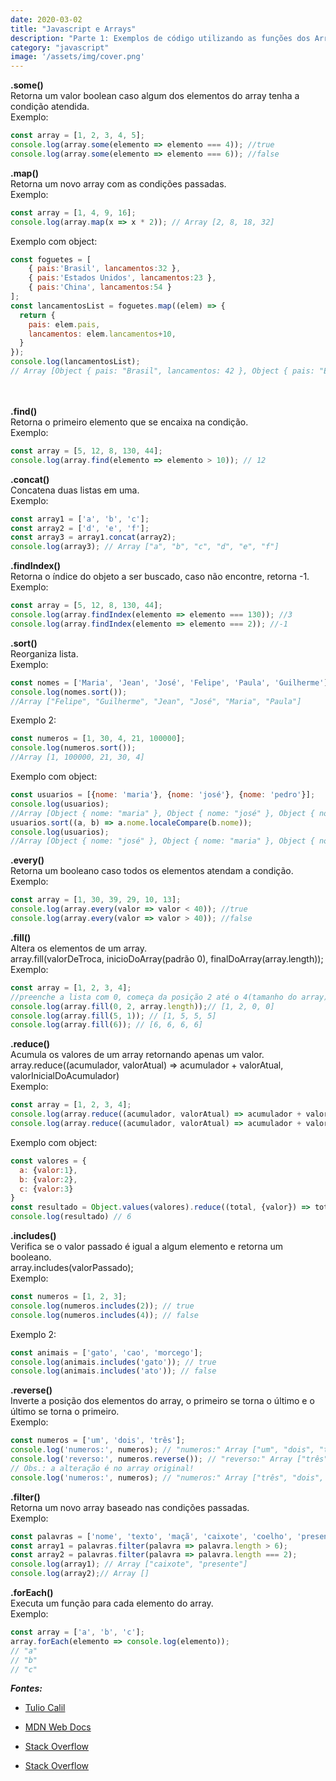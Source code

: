 ```yaml
---
date: 2020-03-02
title: "Javascript e Arrays"
description: "Parte 1: Exemplos de código utilizando as funções dos Arrays."
category: "javascript"
image: '/assets/img/cover.png'
---
```


**.some()**
<br>
Retorna um valor boolean caso algum dos elementos do array tenha a condição atendida.
<br>
Exemplo:<br>
``` javascript
const array = [1, 2, 3, 4, 5];
console.log(array.some(elemento => elemento === 4)); //true
console.log(array.some(elemento => elemento === 6)); //false
```
**.map()**
<br>
Retorna um novo array com as condições passadas.
<br>
Exemplo:<br>
``` javascript
const array = [1, 4, 9, 16];
console.log(array.map(x => x * 2)); // Array [2, 8, 18, 32]
```
Exemplo com object:<br>
``` javascript
const foguetes = [
    { pais:'Brasil', lancamentos:32 },
    { pais:'Estados Unidos', lancamentos:23 },
    { pais:'China', lancamentos:54 }
];
const lancamentosList = foguetes.map((elem) => {
  return {
    pais: elem.pais,
    lancamentos: elem.lancamentos+10,
  } 
});
console.log(lancamentosList);
// Array [Object { pais: "Brasil", lancamentos: 42 }, Object { pais: "Estados Unidos", lancamentos: 33 }, Object { pais: "China", lancamentos: 64 }]
```
<br><br>
**.find()**
<br>
Retorna o primeiro elemento que se encaixa na condição.
<br>
Exemplo:<br>
``` javascript
const array = [5, 12, 8, 130, 44];
console.log(array.find(elemento => elemento > 10)); // 12
```
**.concat()**
<br>
Concatena duas listas em uma.
<br>
Exemplo:<br>
``` javascript
const array1 = ['a', 'b', 'c'];
const array2 = ['d', 'e', 'f'];
const array3 = array1.concat(array2);
console.log(array3); // Array ["a", "b", "c", "d", "e", "f"]
```
**.findIndex()**
<br>
Retorna o índice do objeto a ser buscado, caso não encontre, retorna -1.
<br>
Exemplo:<br>
``` javascript
const array = [5, 12, 8, 130, 44];
console.log(array.findIndex(elemento => elemento === 130)); //3
console.log(array.findIndex(elemento => elemento === 2)); //-1
```
**.sort()**
<br>
Reorganiza lista.
<br>
Exemplo:<br>
``` javascript
const nomes = ['Maria', 'Jean', 'José', 'Felipe', 'Paula', 'Guilherme'];
console.log(nomes.sort());
//Array ["Felipe", "Guilherme", "Jean", "José", "Maria", "Paula"]
```
Exemplo 2:<br>
``` javascript
const numeros = [1, 30, 4, 21, 100000];
console.log(numeros.sort());
//Array [1, 100000, 21, 30, 4]
```
Exemplo com object:<br>
``` javascript
const usuarios = [{nome: 'maria'}, {nome: 'josé'}, {nome: 'pedro'}];
console.log(usuarios);
//Array [Object { nome: "maria" }, Object { nome: "josé" }, Object { nome: "pedro" }]
usuarios.sort((a, b) => a.nome.localeCompare(b.nome));
console.log(usuarios);
//Array [Object { nome: "josé" }, Object { nome: "maria" }, Object { nome: "pedro" }]
```
**.every()**
<br>
Retorna um booleano caso todos os elementos atendam a condição.
<br>
Exemplo:<br>
``` javascript
const array = [1, 30, 39, 29, 10, 13];
console.log(array.every(valor => valor < 40)); //true
console.log(array.every(valor => valor > 40)); //false
```
**.fill()**
<br>
Altera os elementos de um array.<br>
array.fill(valorDeTroca, inicioDoArray(padrão 0), finalDoArray(array.length));
<br>
Exemplo:<br>
``` javascript
const array = [1, 2, 3, 4];
//preenche a lista com 0, começa da posição 2 até o 4(tamanho do array)
console.log(array.fill(0, 2, array.length));// [1, 2, 0, 0]
console.log(array.fill(5, 1)); // [1, 5, 5, 5]
console.log(array.fill(6)); // [6, 6, 6, 6]
```
**.reduce()**
<br>
Acumula os valores de um array retornando apenas um valor.<br>
array.reduce((acumulador, valorAtual) => acumulador + valorAtual, valorInicialDoAcumulador)
<br>
Exemplo:<br>
``` javascript
const array = [1, 2, 3, 4];
console.log(array.reduce((acumulador, valorAtual) => acumulador + valorAtual)); //10
console.log(array.reduce((acumulador, valorAtual) => acumulador + valorAtual, 5)); //15
```
Exemplo com object:
``` javascript
const valores = {
  a: {valor:1},
  b: {valor:2},
  c: {valor:3}
}
const resultado = Object.values(valores).reduce((total, {valor}) => total + valor, 0)
console.log(resultado) // 6
```
**.includes()**
<br>
Verifica se o valor passado é igual a algum elemento e retorna um booleano.<br>
array.includes(valorPassado);
<br>
Exemplo:<br>
``` javascript
const numeros = [1, 2, 3];
console.log(numeros.includes(2)); // true
console.log(numeros.includes(4)); // false
```
Exemplo 2:<br>
``` javascript
const animais = ['gato', 'cao', 'morcego'];
console.log(animais.includes('gato')); // true
console.log(animais.includes('ato')); // false
```
**.reverse()**
<br>
Inverte a posição dos elementos do array, o primeiro se torna o último e o último se torna o primeiro.
<br>
Exemplo:<br>
``` javascript
const numeros = ['um', 'dois', 'três'];
console.log('numeros:', numeros); // "numeros:" Array ["um", "dois", "três"]
console.log('reverso:', numeros.reverse()); // "reverso:" Array ["três", "dois", "um"]
// Obs.: a alteração é no array original!
console.log('numeros:', numeros); // "numeros:" Array ["três", "dois", "um"]
```
**.filter()**
<br>
Retorna um novo array baseado nas condições passadas.
<br>
Exemplo:<br>
``` javascript
const palavras = ['nome', 'texto', 'maçã', 'caixote', 'coelho', 'presente'];
const array1 = palavras.filter(palavra => palavra.length > 6);
const array2 = palavras.filter(palavra => palavra.length === 2);
console.log(array1); // Array ["caixote", "presente"]
console.log(array2);// Array []
```
**.forEach()**
<br>
Executa um função para cada elemento do array.
<br>
Exemplo:<br>
``` javascript
const array = ['a', 'b', 'c'];
array.forEach(elemento => console.log(elemento));
// "a"
// "b"
// "c"
```

***Fontes:***

- <a href="https://youtu.be/uFJkTJhDSdA" target="_blank" rel="noopener noreferrer">Tulio Calil</a>

- <a href="https://developer.mozilla.org/en-US/docs/Web/JavaScript" target="_blank" rel="noopener noreferrer">MDN Web Docs</a>

- <a href="https://stackoverflow.com/a/45784629/11842937" target="_blank" rel="noopener noreferrer">Stack Overflow</a>

- <a href="https://stackoverflow.com/questions/47841899/js-map-return-object" target="_blank" rel="noopener noreferrer">Stack Overflow</a>
